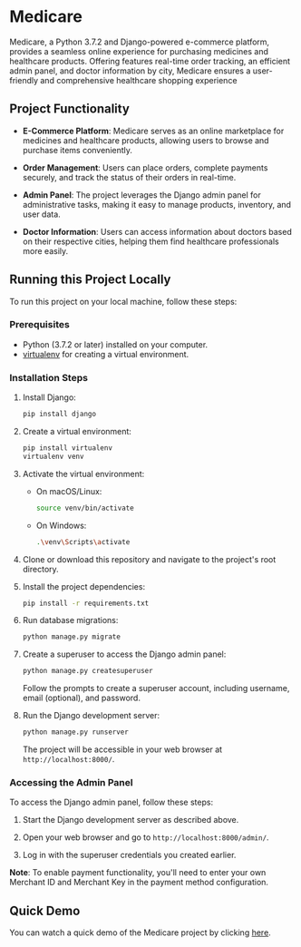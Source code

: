 # Medicare

Medicare, a Python 3.7.2 and Django-powered e-commerce platform, provides a seamless online experience for purchasing medicines and healthcare products. Offering features real-time order tracking, an efficient admin panel, and doctor information by city, Medicare ensures a user-friendly and comprehensive healthcare shopping experience

## Project Functionality

- **E-Commerce Platform**: Medicare serves as an online marketplace for medicines and healthcare products, allowing users to browse and purchase items conveniently.

- **Order Management**: Users can place orders, complete payments securely, and track the status of their orders in real-time.

- **Admin Panel**: The project leverages the Django admin panel for administrative tasks, making it easy to manage products, inventory, and user data.

- **Doctor Information**: Users can access information about doctors based on their respective cities, helping them find healthcare professionals more easily.

## Running this Project Locally

To run this project on your local machine, follow these steps:

### Prerequisites

- Python (3.7.2 or later) installed on your computer.
- [virtualenv](https://pypi.org/project/virtualenv/) for creating a virtual environment.

### Installation Steps

1. Install Django:

   ```bash
   pip install django
   ```

2. Create a virtual environment:

   ```bash
   pip install virtualenv
   virtualenv venv
   ```

3. Activate the virtual environment:

   - On macOS/Linux:

     ```bash
     source venv/bin/activate
     ```

   - On Windows:

     ```bash
     .\venv\Scripts\activate
     ```

4. Clone or download this repository and navigate to the project's root directory.

5. Install the project dependencies:

   ```bash
   pip install -r requirements.txt
   ```

6. Run database migrations:

   ```bash
   python manage.py migrate
   ```

7. Create a superuser to access the Django admin panel:

   ```bash
   python manage.py createsuperuser
   ```

   Follow the prompts to create a superuser account, including username, email (optional), and password.

8. Run the Django development server:

   ```bash
   python manage.py runserver
   ```

   The project will be accessible in your web browser at `http://localhost:8000/`.

### Accessing the Admin Panel

To access the Django admin panel, follow these steps:

1. Start the Django development server as described above.

2. Open your web browser and go to `http://localhost:8000/admin/`.

3. Log in with the superuser credentials you created earlier.

**Note**: To enable payment functionality, you'll need to enter your own Merchant ID and Merchant Key in the payment method configuration.

## Quick Demo

You can watch a quick demo of the Medicare project by clicking [here](https://drive.google.com/file/d/1175mBN9126ZxmeeY5tgefyg8VuYGAh1H/view?usp=sharing).
